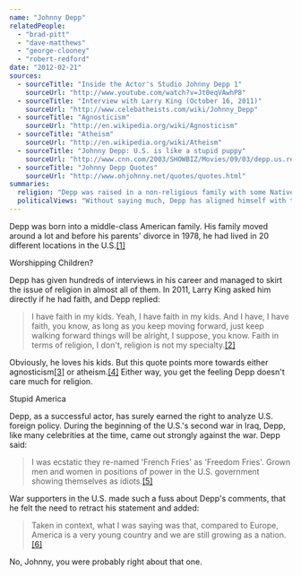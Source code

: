 ```yaml
---
name: "Johnny Depp"
relatedPeople:
  - "brad-pitt"
  - "dave-matthews"
  - "george-clooney"
  - "robert-redford"
date: "2012-02-21"
sources:
  - sourceTitle: "Inside the Actor's Studio Johnny Depp 1"
    sourceUrl: "http://www.youtube.com/watch?v=Jt0eqVAwhP8"
  - sourceTitle: "Interview with Larry King (October 16, 2011)"
    sourceUrl: "http://www.celebatheists.com/wiki/Johnny_Depp"
  - sourceTitle: "Agnosticism"
    sourceUrl: "http://en.wikipedia.org/wiki/Agnosticism"
  - sourceTitle: "Atheism"
    sourceUrl: "http://en.wikipedia.org/wiki/Atheism"
  - sourceTitle: "Johnny Depp: U.S. is like a stupid puppy"
    sourceUrl: "http://www.cnn.com/2003/SHOWBIZ/Movies/09/03/depp.us.reax.reut/"
  - sourceTitle: "Johnny Depp Quotes"
    sourceUrl: "http://www.ohjohnny.net/quotes/quotes.html"
summaries:
  religion: "Depp was raised in a non-religious family with some Native American heritage, some Irish Catholic roots, and some French influence. By all accounts, he’s an agnostic or an atheist."
  politicalViews: "Without saying much, Depp has aligned himself with the liberal left."
---
```


Depp was born into a middle-class American family. His family moved around a lot and before his parents' divorce in 1978, he had lived in 20 different locations in the U.S.<a class="source-citation" href="#http%3A%2F%2Fwww.youtube.com%2Fwatch%3Fv%3DJt0eqVAwhP8" title="Inside the Actor&apos;s Studio Johnny Depp 1">[1]</a>

Worshipping Children?

Depp has given hundreds of interviews in his career and managed to skirt the issue of religion in almost all of them. In 2011, Larry King asked him directly if he had faith, and Depp replied:

>I have faith in my kids. Yeah, I have faith in my kids. And I have, I have faith, you know, as long as you keep moving forward, just keep walking forward things will be alright, I suppose, you know. Faith in terms of religion, I don't, religion is not my specialty.<a class="source-citation" href="#http%3A%2F%2Fwww.celebatheists.com%2Fwiki%2FJohnny_Depp" title="Interview with Larry King (October 16, 2011)">[2]</a>

Obviously, he loves his kids. But this quote points more towards either agnosticism<a class="source-citation" href="#http%3A%2F%2Fen.wikipedia.org%2Fwiki%2FAgnosticism" title="Agnosticism">[3]</a> or atheism.<a class="source-citation" href="#http%3A%2F%2Fen.wikipedia.org%2Fwiki%2FAtheism" title="Atheism">[4]</a> Either way, you get the feeling Depp doesn't care much for religion.

Stupid America

Depp, as a successful actor, has surely earned the right to analyze U.S. foreign policy. During the beginning of the U.S.'s second war in Iraq, Depp, like many celebrities at the time, came out strongly against the war. Depp said:

>I was ecstatic they re-named 'French Fries' as 'Freedom Fries'. Grown men and women in positions of power in the U.S. government showing themselves as idiots.<a class="source-citation" href="#http%3A%2F%2Fwww.cnn.com%2F2003%2FSHOWBIZ%2FMovies%2F09%2F03%2Fdepp.us.reax.reut%2F" title="Johnny Depp: U.S. is like a stupid puppy">[5]</a>

War supporters in the U.S. made such a fuss about Depp's comments, that he felt the need to retract his statement and added:

>Taken in context, what I was saying was that, compared to Europe, America is a very young country and we are still growing as a nation.<a class="source-citation" href="#http%3A%2F%2Fwww.ohjohnny.net%2Fquotes%2Fquotes.html" title="Johnny Depp Quotes">[6]</a>

No, Johnny, you were probably right about that one.